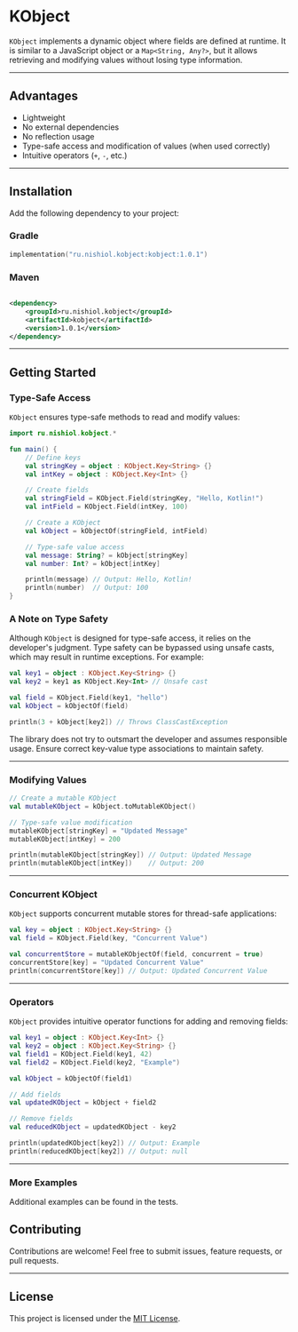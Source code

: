 # KObject

`KObject` implements a dynamic object where fields are defined at runtime. It is similar to a JavaScript object or a `Map<String, Any?>`, but it allows retrieving and modifying values without losing type information.

---

## Advantages

- Lightweight
- No external dependencies
- No reflection usage
- Type-safe access and modification of values (when used correctly)
- Intuitive operators (`+`, `-`, etc.)

---

## Installation

Add the following dependency to your project:

### Gradle

```kotlin
implementation("ru.nishiol.kobject:kobject:1.0.1")
```

### Maven

```xml

<dependency>
    <groupId>ru.nishiol.kobject</groupId>
    <artifactId>kobject</artifactId>
    <version>1.0.1</version>
</dependency>
```

---

## Getting Started

### Type-Safe Access

`KObject` ensures type-safe methods to read and modify values:

```kotlin
import ru.nishiol.kobject.*

fun main() {
    // Define keys
    val stringKey = object : KObject.Key<String> {}
    val intKey = object : KObject.Key<Int> {}

    // Create fields
    val stringField = KObject.Field(stringKey, "Hello, Kotlin!")
    val intField = KObject.Field(intKey, 100)

    // Create a KObject
    val kObject = kObjectOf(stringField, intField)

    // Type-safe value access
    val message: String? = kObject[stringKey]
    val number: Int? = kObject[intKey]

    println(message) // Output: Hello, Kotlin!
    println(number)  // Output: 100
}
```

### A Note on Type Safety

Although `KObject` is designed for type-safe access, it relies on the developer's judgment. Type safety can be bypassed
using unsafe casts, which may result in runtime exceptions. For example:

```kotlin
val key1 = object : KObject.Key<String> {}
val key2 = key1 as KObject.Key<Int> // Unsafe cast

val field = KObject.Field(key1, "hello")
val kObject = kObjectOf(field)

println(3 + kObject[key2]) // Throws ClassCastException
```

The library does not try to outsmart the developer and assumes responsible usage. Ensure correct key-value type
associations to maintain safety.

---

### Modifying Values

```kotlin
// Create a mutable KObject
val mutableKObject = kObject.toMutableKObject()

// Type-safe value modification
mutableKObject[stringKey] = "Updated Message"
mutableKObject[intKey] = 200

println(mutableKObject[stringKey]) // Output: Updated Message
println(mutableKObject[intKey])    // Output: 200
```

---

### Concurrent KObject

`KObject` supports concurrent mutable stores for thread-safe applications:

```kotlin
val key = object : KObject.Key<String> {}
val field = KObject.Field(key, "Concurrent Value")

val concurrentStore = mutableKObjectOf(field, concurrent = true)
concurrentStore[key] = "Updated Concurrent Value"
println(concurrentStore[key]) // Output: Updated Concurrent Value
```

---

### Operators

`KObject` provides intuitive operator functions for adding and removing fields:

```kotlin
val key1 = object : KObject.Key<Int> {}
val key2 = object : KObject.Key<String> {}
val field1 = KObject.Field(key1, 42)
val field2 = KObject.Field(key2, "Example")

val kObject = kObjectOf(field1)

// Add fields
val updatedKObject = kObject + field2

// Remove fields
val reducedKObject = updatedKObject - key2

println(updatedKObject[key2]) // Output: Example
println(reducedKObject[key2]) // Output: null
```

---

### More Examples

Additional examples can be found in the tests.

## Contributing

Contributions are welcome! Feel free to submit issues, feature requests, or pull requests.

---

## License

This project is licensed under the [MIT License](LICENSE).
